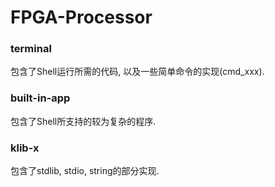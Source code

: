 # FPGA-Processor

### terminal
包含了Shell运行所需的代码, 以及一些简单命令的实现(cmd_xxx).
### built-in-app
包含了Shell所支持的较为复杂的程序.
### klib-x
包含了stdlib, stdio, string的部分实现. 